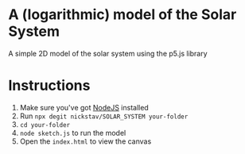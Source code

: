 # A (logarithmic) model of the Solar System
 A simple 2D model of the solar system using the p5.js library


# Instructions
1. Make sure you've got [NodeJS](https://nodejs.org/en/download/) installed
2. Run `npx degit nickstav/SOLAR_SYSTEM your-folder`
3. `cd your-folder`
4. `node sketch.js` to run the model
5. Open the `index.html` to view the canvas